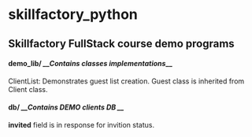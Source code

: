# skillfactory_python

## **Skillfactory FullStack course demo programs**

#### demo_lib/  *__Contains classes implementations*__

 ClientList: Demonstrates guest list creation.
 Guest class is inherited from Client class. 
 
#### db/  *__Contains DEMO clients DB __* 
  
  __invited__ field is in response for invition status.
